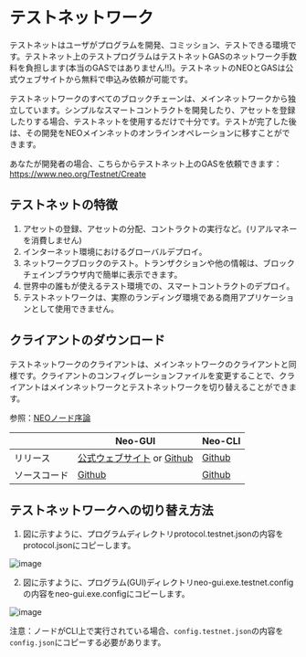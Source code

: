 # テストネットワーク

テストネットはユーザがプログラムを開発、コミッション、テストできる環境です。テストネット上のテストプログラムはテストネットGASのネットワーク手数料を負担します(本当のGASではありません!!)。テストネットのNEOとGASは公式ウェブサイトから無料で申込み依頼が可能です。

テストネットワークのすべてのブロックチェーンは、メインネットワークから独立しています。シンプルなスマートコントラクトを開発したり、アセットを登録したりする場合、テストネットを使用するだけで十分です。テストが完了した後は、その開発をNEOメインネットのオンラインオペレーションに移すことができます。

あなたが開発者の場合、こちらからテストネット上のGASを依頼できます：https://www.neo.org/Testnet/Create

## テストネットの特徴

1. アセットの登録、アセットの分配、コントラクトの実行など。(リアルマネーを消費しません)
2. インターネット環境におけるグローバルデプロイ。
3. ネットワークブロックのテスト。トランザクションや他の情報は、ブロックチェインブラウザ内で簡単に表示できます。
4. 世界中の誰もが使えるテスト環境での、スマートコントラクトのデプロイ。
5. テストネットワークは、実際のランディング環境である商用アプリケーションとして使用できません。

## クライアントのダウンロード

テストネットワークのクライアントは、メインネットワークのクライアントと同様です。クライアントのコンフィグレーションファイルを変更することで、クライアントはメインネットワークとテストネットワークを切り替えることができます。

参照：[NEOノード序論](introduction.md)

|      | Neo-GUI                        | Neo-CLI                        |
| ---- | ---------------------------------------- | ---------------------------------------- |
| リリース | [公式ウェブサイト](https://www.neo.org/download) or [Github](https://github.com/neo-project/neo-gui/releases) | [Github](https://github.com/neo-project/neo-cli/releases) |
| ソースコード | [Github](https://github.com/neo-project/neo-gui) | [Github](https://github.com/neo-project/neo-cli) |

## テストネットワークへの切り替え方法

1. 図に示すように、プログラムディレクトリprotocol.testnet.jsonの内容をprotocol.jsonにコピーします。

![image](/assets/testnet_1.png)

2. 図に示すように、プログラム(GUI)ディレクトリneo-gui.exe.testnet.configの内容をneo-gui.exe.configにコピーします。

![image](/assets/testnet_2.png)

注意：ノードがCLI上で実行されている場合、`config.testnet.json`の内容を`config.json`にコピーする必要があります。
